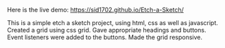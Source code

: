 Here is the live demo: https://sid1702.github.io/Etch-a-Sketch/

This is a simple etch a sketch project, using html, css as well as javascript.
Created a grid using css grid.
Gave appropriate headings and buttons.
Event listeners were added to the buttons.
Made the grid responsive.
